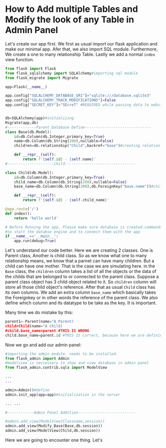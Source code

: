 # How to Add multiple Tables and Modify the look of any Table in Admin Panel
Let's create our app first. We first as usual import our flask application and make our minimal app. Afer that, we also import SQL module. Furthermore, We create
a one to many relationship Table. Lastly we add a normal ``index``  view function.

```python
from flask import Flask
from flask_sqlalchemy import SQLAlchemy#importing sql module
from flask_migrate import Migrate

app=Flask(__name__)

app.config["SQLALCHEMY_DATABASE_URI"]="sqlite:///database.sqlite3"
app.config["SQLALCHEMY_TRACK_MODIFICATIONS"]=False
app.config["SECRET_KEY"]="SEcreT" #REQUIRED while passing data to website to database


db=SQLAlchemy(app)#initializing
Migrate(app,db)
#-------------Parent Database Define------------------------------
class Base(db.Model):
    id=db.Column(db.Integer,primary_key=True)
    name=db.Column(db.String(200),nullable=False)
    children=db.relationship("Child",backref="base")#creating relation with child

    def __repr__(self):
        return f'{self.id} - {self.name}'
#---------------------Child--------------------------------

class Child(db.Model):
    id=db.Column(db.Integer,primary_key=True)
    child_name=db.Column(db.String(200),nullable=False)
    base_name=db.Column(db.String(200),db.ForeignKey("base.name"))#child uses foreignkey of base

    def __repr__(self):
        return f'{self.id} - {self.child_name}'

@app.route('/')
def index(): 
    return 'hello world'

# Before Running the app, Please make sure database is created.commands.txt has the commands 
#to start the databse engine and to connect them with the app
if __name__=='__main__':
    app.run(debug=True)
```
Let's understand our code better. Here we are creating 2 classes. One is Parent class, Another is child class. So as we know what one to many relationship means,
we know that a parnet can have many children. But a child can have one mother. That is the case we are simulating here. in the ``Base`` class, the ``children``
column takes a list of all the objects or the data of the childs that are belonged to or connected to the parent class. Suppose a parent class object has
3 child object related to it. So ``children`` column will store all those child object's reference. After that as usual ``Child`` class has its own columns.
We add an extra column ``base_name`` which basically takes the Foreignkey or in other words the reference of the parent class. We also define which column
and its datatype to be take as the key. It is important.

Many time we do mistake by this:
```python
parent1=-Parent(name="A Parent)
child=Child(name="A child)
#child.base_name=parent #THIS IS WRONG
child.base_name=parent.id #THIS IS Correct, because here we are defining the column and datatype
```
Now we go and add our admin panel:
```python
#importing the admin module. needs to be installed.
from flask_admin import Admin
#modelview is neccessary to show and view database in admin panel
from flask_admin.contrib.sqla import ModelView

...
...

admin=Admin()#define
admin.init_app(app=app)#initialization in the server

... ...

#------------Admin Panel Addition--------------------------

#admin.add_view(ModelView(Classname,session))
admin.add_view(Modify_Base(Base,db.session))
admin.add_view(ModelView(Child,db.session))
```
Here we are going to encounter one thing. Let's
